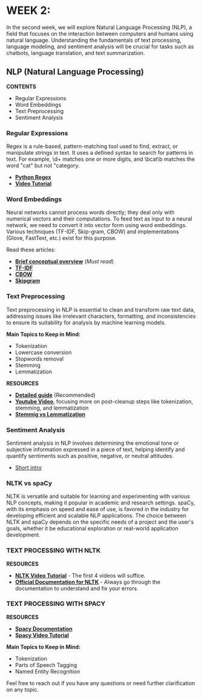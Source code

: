 # WEEK 2:

In the second week, we will explore Natural Language Processing (NLP), a field that focuses on the interaction between computers and humans using natural language. Understanding the fundamentals of text processing, language modeling, and sentiment analysis will be crucial for tasks such as chatbots, language translation, and text summarization.

## NLP (Natural Language Processing)
**CONTENTS**

- Regular Expressions
- Word Embeddings 
- Text Preprocessing
- Sentiment Analysis

### Regular Expressions

Regex is a rule-based, pattern-matching tool used to find, extract, or manipulate strings in text. It uses a defined syntax to search for patterns in text. For example, \d+ matches one or more digits, and \bcat\b matches the word "cat" but not "category.

- [**Python Regex**](https://www.w3schools.com/python/python_regex.asp)
- [**Video Tutorial**](https://www.youtube.com/watch?v=ZfQFUJhPqMM)

### Word Embeddings

Neural networks cannot process words directly; they deal only with numerical vectors and their computations. To feed text as input to a neural network, we need to convert it into vector form using word embeddings. Various techniques (TF-IDF, Skip-gram, CBOW) and implementations (Glove, FastText, etc.) exist for this purpose.

Read these articles:

- [**Brief conceptual overview**](https://www.geeksforgeeks.org/word-embeddings-in-nlp/) (_Must read_)
- [**TF-IDF**](https://www.geeksforgeeks.org/understanding-tf-idf-term-frequency-inverse-document-frequency/)
- [**CBOW**](https://www.geeksforgeeks.org/continuous-bag-of-words-cbow-in-nlp/)
- [**Skipgram**](https://www.geeksforgeeks.org/implement-your-own-word2vecskip-gram-model-in-python/)

### Text Preprocessing

Text preprocessing in NLP is essential to clean and transform raw text data, addressing issues like irrelevant characters, formatting, and inconsistencies to ensure its suitability for analysis by machine learning models.

**Main Topics to Keep in Mind:**

- Tokenization
- Lowercase conversion
- Stopwords removal
- Stemming
- Lemmatization

**RESOURCES**

- [**Detailed guide**](https://www.analyticsvidhya.com/blog/2021/06/text-preprocessing-in-nlp-with-python-codes/) (Recommended)
- [**Youtube Video**](https://www.youtube.com/watch?v=nxhCyeRR75Q), focusing more on post-cleanup steps like tokenization, stemming, and lemmatization
- [**Stemmig vs Lemmatization**](https://www.ibm.com/topics/stemming-lemmatization#:~:text=The%20practical%20distinction%20between%20stemming,be%20found%20in%20the%20dictionary)

### Sentiment Analysis

Sentiment analysis in NLP involves determining the emotional tone or subjective information expressed in a piece of text, helping identify and quantify sentiments such as positive, negative, or neutral attitudes.

- [Short intro](https://www.geeksforgeeks.org/what-is-sentiment-analysis/)

### NLTK vs spaCy

NLTK is versatile and suitable for learning and experimenting with various NLP concepts, making it popular in academic and research settings. spaCy, with its emphasis on speed and ease of use, is favored in the industry for developing efficient and scalable NLP applications. The choice between NLTK and spaCy depends on the specific needs of a project and the user's goals, whether it be educational exploration or real-world application development.

### TEXT PROCESSING WITH NLTK

**RESOURCES**

 - [**NLTK Video Tutorial**](https://www.youtube.com/playlist?list=PLS1QulWo1RIZDws-_0Bfw5FZFmQJWtMl1) - The first 4 videos will suffice.
 - [**Official Documentation for NLTK**](https://www.nltk.org/) - Always go through the documentation to understand and fix your errors.


### TEXT PROCESSING WITH SPACY

**RESOURCES**

- [**Spacy Documentation**](https://spacy.io/usage/spacy-101)
- [**Spacy Video Tutorial**](https://youtu.be/THduWAnG97k)

**Main Topics to Keep in Mind:**

- Tokenization
- Parts of Speech Tagging
- Named Entity Recognition

Feel free to reach out if you have any questions or need further clarification on any topic.
